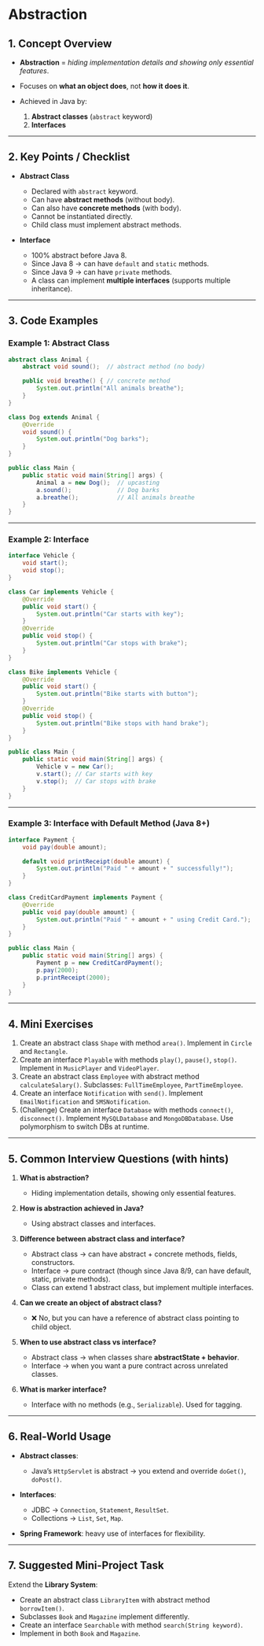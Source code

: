 # Abstraction

## 1. Concept Overview

* **Abstraction** = *hiding implementation details and showing only essential features*.
* Focuses on **what an object does**, not **how it does it**.
* Achieved in Java by:

    1. **Abstract classes** (`abstract` keyword)
    2. **Interfaces**

---


## 2. Key Points / Checklist

* **Abstract Class**

    * Declared with `abstract` keyword.
    * Can have **abstract methods** (without body).
    * Can also have **concrete methods** (with body).
    * Cannot be instantiated directly.
    * Child class must implement abstract methods.
* **Interface**

    * 100% abstract before Java 8.
    * Since Java 8 → can have `default` and `static` methods.
    * Since Java 9 → can have `private` methods.
    * A class can implement **multiple interfaces** (supports multiple inheritance).

---

## 3. Code Examples

### Example 1: Abstract Class

```java
abstract class Animal {
    abstract void sound();  // abstract method (no body)

    public void breathe() { // concrete method
        System.out.println("All animals breathe");
    }
}

class Dog extends Animal {
    @Override
    void sound() {
        System.out.println("Dog barks");
    }
}

public class Main {
    public static void main(String[] args) {
        Animal a = new Dog();  // upcasting
        a.sound();             // Dog barks
        a.breathe();           // All animals breathe
    }
}
```

---

### Example 2: Interface

```java
interface Vehicle {
    void start();
    void stop();
}

class Car implements Vehicle {
    @Override
    public void start() {
        System.out.println("Car starts with key");
    }
    @Override
    public void stop() {
        System.out.println("Car stops with brake");
    }
}

class Bike implements Vehicle {
    @Override
    public void start() {
        System.out.println("Bike starts with button");
    }
    @Override
    public void stop() {
        System.out.println("Bike stops with hand brake");
    }
}

public class Main {
    public static void main(String[] args) {
        Vehicle v = new Car();
        v.start(); // Car starts with key
        v.stop();  // Car stops with brake
    }
}
```

---

### Example 3: Interface with Default Method (Java 8+)

```java
interface Payment {
    void pay(double amount);

    default void printReceipt(double amount) {
        System.out.println("Paid " + amount + " successfully!");
    }
}

class CreditCardPayment implements Payment {
    @Override
    public void pay(double amount) {
        System.out.println("Paid " + amount + " using Credit Card.");
    }
}

public class Main {
    public static void main(String[] args) {
        Payment p = new CreditCardPayment();
        p.pay(2000);
        p.printReceipt(2000);
    }
}
```

---

## 4. Mini Exercises

1. Create an abstract class `Shape` with method `area()`. Implement in `Circle` and `Rectangle`.
2. Create an interface `Playable` with methods `play()`, `pause()`, `stop()`. Implement in `MusicPlayer` and `VideoPlayer`.
3. Create an abstract class `Employee` with abstract method `calculateSalary()`. Subclasses: `FullTimeEmployee`, `PartTimeEmployee`.
4. Create an interface `Notification` with `send()`. Implement `EmailNotification` and `SMSNotification`.
5. (Challenge) Create an interface `Database` with methods `connect()`, `disconnect()`. Implement `MySQLDatabase` and `MongoDBDatabase`. Use polymorphism to switch DBs at runtime.

---

## 5. Common Interview Questions (with hints)

1. **What is abstraction?**

    * Hiding implementation details, showing only essential features.

2. **How is abstraction achieved in Java?**

    * Using abstract classes and interfaces.

3. **Difference between abstract class and interface?**

    * Abstract class → can have abstract + concrete methods, fields, constructors.
    * Interface → pure contract (though since Java 8/9, can have default, static, private methods).
    * Class can extend 1 abstract class, but implement multiple interfaces.

4. **Can we create an object of abstract class?**

    * ❌ No, but you can have a reference of abstract class pointing to child object.

5. **When to use abstract class vs interface?**

    * Abstract class → when classes share **abstractState + behavior**.
    * Interface → when you want a pure contract across unrelated classes.

6. **What is marker interface?**

    * Interface with no methods (e.g., `Serializable`). Used for tagging.

---

## 6. Real-World Usage

* **Abstract classes**:

    * Java’s `HttpServlet` is abstract → you extend and override `doGet()`, `doPost()`.
* **Interfaces**:

    * JDBC → `Connection`, `Statement`, `ResultSet`.
    * Collections → `List`, `Set`, `Map`.
* **Spring Framework**: heavy use of interfaces for flexibility.

---

## 7. Suggested Mini-Project Task

Extend the **Library System**:

* Create an abstract class `LibraryItem` with abstract method `borrowItem()`.
* Subclasses `Book` and `Magazine` implement differently.
* Create an interface `Searchable` with method `search(String keyword)`.
* Implement in both `Book` and `Magazine`.

